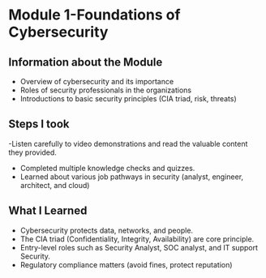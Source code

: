 
# Module 1-Foundations of Cybersecurity 

## Information about the Module
- Overview of cybersecurity and its importance
- Roles of security professionals in the organizations
- Introductions to basic security principles (CIA triad, risk, threats)

## Steps I took
-Listen carefully to video demonstrations and read the valuable content they provided.
- Completed multiple knowledge checks and quizzes.
- Learned about various job pathways in security (analyst, engineer, architect, and cloud)

## What I Learned
- Cybersecurity protects data, networks, and people.
- The CIA triad (Confidentiality, Integrity, Availability) are core principle.
- Entry-level roles such as Security Analyst, SOC analyst, and IT support Security.
- Regulatory compliance matters (avoid fines, protect reputation) 
